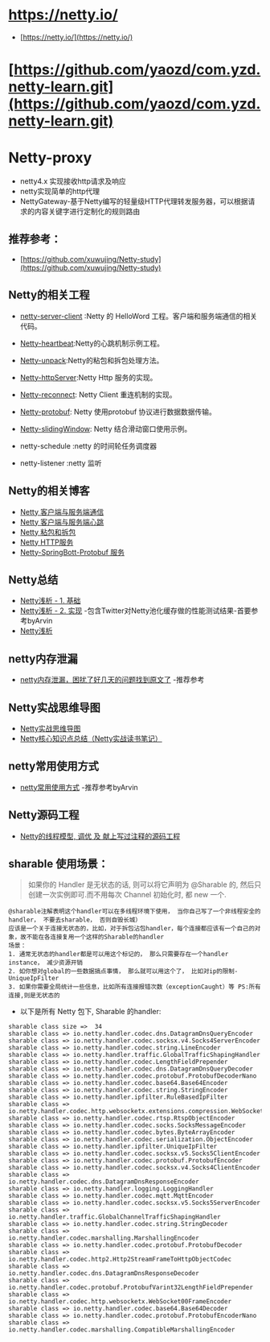 # https://netty.io/
- [https://netty.io/](https://netty.io/)
# [https://github.com/yaozd/com.yzd.netty-learn.git](https://github.com/yaozd/com.yzd.netty-learn.git)

# Netty-proxy
- netty4.x 实现接收http请求及响应
- netty实现简单的http代理
- NettyGateway-基于Netty编写的轻量级HTTP代理转发服务器，可以根据请求的内容关键字进行定制化的规则路由

## 推荐参考：
- [https://github.com/xuwujing/Netty-study](https://github.com/xuwujing/Netty-study)

## Netty的相关工程

- [netty-server-client](https://github.com/xuwujing/Netty/tree/master/Netty-hello) :Netty 的 HelloWord 工程。客户端和服务端通信的相关代码。

- [Netty-heartbeat](https://github.com/xuwujing/Netty/tree/master/Netty-heartbeat):Netty的心跳机制示例工程。

- [Netty-unpack](https://github.com/xuwujing/Netty/tree/master/Netty-unpack):Netty的粘包和拆包处理方法。

- [Netty-httpServer](https://github.com/xuwujing/Netty/tree/master/Netty-httpServer):Netty Http 服务的实现。

- [Netty-reconnect](https://github.com/xuwujing/Netty-study/tree/master/Netty-reconnect): Netty Client 重连机制的实现。

- [Netty-protobuf](https://github.com/xuwujing/Netty-study/tree/master/Netty-protobuf): Netty 使用protobuf 协议进行数据数据传输。

- [Netty-slidingWindow](https://github.com/xuwujing/Netty-study/tree/master/Netty-slidingWindow): Netty 结合滑动窗口使用示例。

- netty-schedule    :netty 的时间轮任务调度器
- netty-listener    :netty 监听

 
## Netty的相关博客

- [Netty 客户端与服务端通信](http://blog.csdn.net/qazwsxpcm/article/details/77750865)
- [Netty 客户端与服务端心跳](http://blog.csdn.net/qazwsxpcm/article/details/78174437)
- [Netty 粘包和拆包](http://blog.csdn.net/qazwsxpcm/article/details/78265120)
- [Netty HTTP服务](http://blog.csdn.net/qazwsxpcm/article/details/78364023)
- [Netty-SpringBott-Protobuf 服务](https://blog.csdn.net/qazwsxpcm/article/details/81069833)

## Netty总结
- [Netty浅析 - 1. 基础](https://www.jianshu.com/p/5e8e9d458c5c)
- [Netty浅析 - 2. 实现](https://www.jianshu.com/p/93c763786d0c) -包含Twitter对Netty池化缓存做的性能测试结果-首要参考byArvin
- [Netty浅析](https://www.jianshu.com/p/5f094e751f65)

## netty内存泄漏
- [netty内存泄漏，困扰了好几天的问题找到原文了](https://blog.csdn.net/hannuotayouxi/article/details/78827499) -推荐参考

## Netty实战思维导图
- [Netty实战思维导图](https://www.jianshu.com/p/d02cd754da1d)
- [Netty核心知识点总结（Netty实战读书笔记）](https://blog.csdn.net/wk52525/article/details/87931437)


## netty常用使用方式
- [netty常用使用方式](https://www.cnblogs.com/fairjm/p/netty_common_pattern.html) -推荐参考byArvin

## Netty源码工程
- [Netty的线程模型, 调优 及 献上写过注释的源码工程](https://www.cnblogs.com/ZhuChangwu/p/12011096.html)

## sharable 使用场景：
> 如果你的 Handler 是无状态的话, 则可以将它声明为 @Sharable 的, 然后只创建一次实例即可.而不用每次 Channel 初始化时, 都 new 一个.
```
@sharable注解表明这个handler可以在多线程环境下使用， 当你自己写了一个非线程安全的handler， 不要去sharable， 否则自毁长城）
应该是一个关于连接无状态的，比如，对于拆包沾包handler，每个连接都应该有一个自己的对象，故不能在各连接复用一个这样的Sharable的handler
场景：     
1. 通常无状态的handler都是可以用这个标记的， 那么只需要存在一个handler instance， 减少资源开销      
2. 如你想对global的一些数据搞点事情， 那么就可以用这个了， 比如对ip的限制-UniqueIpFilter
3. 如果你需要全局统计一些信息，比如所有连接报错次数（exceptionCaught）等 PS:所有连接,则是无状态的
```
- 以下是所有 Netty 包下, Sharable 的handler:
```
sharable class size =>  34
sharable class => io.netty.handler.codec.dns.DatagramDnsQueryEncoder
sharable class => io.netty.handler.codec.socksx.v4.Socks4ServerEncoder
sharable class => io.netty.handler.codec.string.LineEncoder
sharable class => io.netty.handler.traffic.GlobalTrafficShapingHandler
sharable class => io.netty.handler.codec.LengthFieldPrepender
sharable class => io.netty.handler.codec.dns.DatagramDnsQueryDecoder
sharable class => io.netty.handler.codec.protobuf.ProtobufDecoderNano
sharable class => io.netty.handler.codec.base64.Base64Encoder
sharable class => io.netty.handler.codec.string.StringEncoder
sharable class => io.netty.handler.ipfilter.RuleBasedIpFilter
sharable class => io.netty.handler.codec.http.websocketx.extensions.compression.WebSocketClientCompressionHandler
sharable class => io.netty.handler.codec.rtsp.RtspObjectEncoder
sharable class => io.netty.handler.codec.socks.SocksMessageEncoder
sharable class => io.netty.handler.codec.bytes.ByteArrayEncoder
sharable class => io.netty.handler.codec.serialization.ObjectEncoder
sharable class => io.netty.handler.ipfilter.UniqueIpFilter
sharable class => io.netty.handler.codec.socksx.v5.Socks5ClientEncoder
sharable class => io.netty.handler.codec.protobuf.ProtobufEncoder
sharable class => io.netty.handler.codec.socksx.v4.Socks4ClientEncoder
sharable class => io.netty.handler.codec.dns.DatagramDnsResponseEncoder
sharable class => io.netty.handler.logging.LoggingHandler
sharable class => io.netty.handler.codec.mqtt.MqttEncoder
sharable class => io.netty.handler.codec.socksx.v5.Socks5ServerEncoder
sharable class => io.netty.handler.traffic.GlobalChannelTrafficShapingHandler
sharable class => io.netty.handler.codec.string.StringDecoder
sharable class => io.netty.handler.codec.marshalling.MarshallingEncoder
sharable class => io.netty.handler.codec.protobuf.ProtobufDecoder
sharable class => io.netty.handler.codec.http2.Http2StreamFrameToHttpObjectCodec
sharable class => io.netty.handler.codec.dns.DatagramDnsResponseDecoder
sharable class => io.netty.handler.codec.protobuf.ProtobufVarint32LengthFieldPrepender
sharable class => io.netty.handler.codec.http.websocketx.WebSocket00FrameEncoder
sharable class => io.netty.handler.codec.base64.Base64Decoder
sharable class => io.netty.handler.codec.protobuf.ProtobufEncoderNano
sharable class => io.netty.handler.codec.marshalling.CompatibleMarshallingEncoder
```